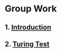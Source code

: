 # Group Work

## 1. [Introduction](group-work-introduction.md#refactored)

## 2. [Turing Test](group-work-turing-test.md)

